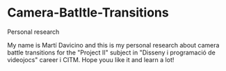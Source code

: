 # Camera-Batltle-Transitions
Personal research

My name is Martí Davicino and this is my personal research about camera battle transitions for the "Project II" subject in "Disseny i programació de videojocs" career i CITM. 
Hope youu like it and learn a lot!

